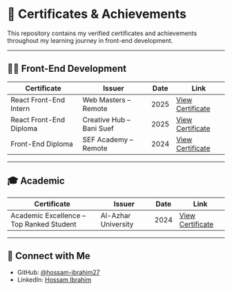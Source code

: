 # 📜 Certificates & Achievements

This repository contains my verified certificates and achievements throughout my learning journey in front-end development.

---

## 🧑‍💻 Front-End Development

| Certificate | Issuer | Date | Link |
|------------|--------|------|------|
| React Front-End Intern | Web Masters – Remote | 2025 | [View Certificate]((https://drive.google.com/file/d/1NlYunRhJQdmajtO7XIHX4k8loW-JphEa/view?usp=drive_link)) |
| React Front-End Diploma | Creative Hub – Bani Suef | 2025 | [View Certificate](https://drive.google.com/file/d/XXXXX/view) |
| Front-End Diploma | SEF Academy – Remote | 2024 | [View Certificate](https://drive.google.com/file/d/1M10OABpwHzV91AzKk3E7LKdba7fa49aB/view?usp=drive_link) |

---

## 🎓 Academic

| Certificate | Issuer | Date | Link |
|-------------|--------|------|------|
| Academic Excellence – Top Ranked Student | Al-Azhar University | 2024 | [View Certificate](https://drive.google.com/file/d/13ovMMqG-7cqlB9k6_XGw_qCHil05rQHU/view?usp=drive_link) |

---

## 🔗 Connect with Me

- GitHub: [@hossam-ibrahim27](https://github.com/hossam-ibrahim27)
- LinkedIn: [Hossam Ibrahim](https://www.linkedin.com/in/hossam-ibrahim-0876ab354/)

